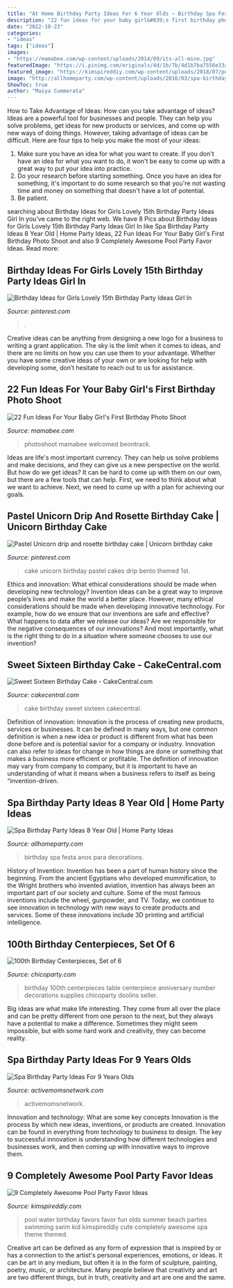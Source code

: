 ```yaml
---
title: "At Home Birthday Party Ideas For 6 Year Olds ~ Birthday Spa Festa Anos Para Decorations"
description: "22 fun ideas for your baby girl&#039;s first birthday photo shoot"
date: "2022-10-23"
categories:
- "ideas"
tags: ["ideas"]
images:
- "https://mamabee.com/wp-content/uploads/2014/09/its-all-mine.jpg"
featuredImage: "https://i.pinimg.com/originals/4d/1b/7b/4d1b7ba7556e33afc088818269c705d5.jpg"
featured_image: "https://kimspireddiy.com/wp-content/uploads/2018/07/pool-party-favors-for-10-year-olds.jpg"
image: "http://allhomeparty.com/wp-content/uploads/2016/03/spa-birthday-party-ideas-8-year-old.jpg"
ShowToc: true
author: "Maiya Cummerata"
---
```



How to Take Advantage of Ideas: How can you take advantage of ideas?
Ideas are a powerful tool for businesses and people. They can help you solve problems, get ideas for new products or services, and come up with new ways of doing things. However, taking advantage of ideas can be difficult. Here are four tips to help you make the most of your ideas: 
1. Make sure you have an idea for what you want to create. If you don't have an idea for what you want to do, it won't be easy to come up with a great way to put your idea into practice. 
2. Do your research before starting something. Once you have an idea for something, it's important to do some research so that you're not wasting time and money on something that doesn't have a lot of potential. 
3. Be patient.

	

		
searching about Birthday Ideas for Girls Lovely 15th Birthday Party Ideas Girl In you've came to the right web. We have 8 Pics about Birthday Ideas for Girls Lovely 15th Birthday Party Ideas Girl In like Spa Birthday Party Ideas 8 Year Old | Home Party Ideas, 22 Fun Ideas For Your Baby Girl&#039;s First Birthday Photo Shoot and also 9 Completely Awesome Pool Party Favor Ideas. Read more:
		
    
## Birthday Ideas For Girls Lovely 15th Birthday Party Ideas Girl In

<img loading=lazy src="https://i.pinimg.com/736x/f1/c1/38/f1c138228046a262519054e8246aba7c.jpg" onerror="this.onerror=null;this.src='https://tse3.mm.bing.net/th?id=OIP.A4zQbMjoaJScVUiOVa_T_AHaJ3&amp;pid=15.1';" alt="Birthday Ideas for Girls Lovely 15th Birthday Party Ideas Girl In">

_Source: pinterest.com_

>. 

	

Creative ideas can be anything from designing a new logo for a business to writing a grant application. The sky is the limit when it comes to ideas, and there are no limits on how you can use them to your advantage. Whether you have some creative ideas of your own or are looking for help with developing some, don’t hesitate to reach out to us for assistance.

    
## 22 Fun Ideas For Your Baby Girl&#039;s First Birthday Photo Shoot

<img loading=lazy src="https://mamabee.com/wp-content/uploads/2014/09/its-all-mine.jpg" onerror="this.onerror=null;this.src='https://tse3.mm.bing.net/th?id=OIP.wTy0Pi_t3A35mlabD3fnhQHaE7&amp;pid=15.1';" alt="22 Fun Ideas For Your Baby Girl&#039;s First Birthday Photo Shoot">

_Source: mamabee.com_

>photoshoot mamabee welcomed beontrack. 

	

Ideas are life's most important currency. They can help us solve problems and make decisions, and they can give us a new perspective on the world. But how do we get ideas? It can be hard to come up with them on our own, but there are a few tools that can help. First, we need to think about what we want to achieve. Next, we need to come up with a plan for achieving our goals.

    
## Pastel Unicorn Drip And Rosette Birthday Cake | Unicorn Birthday Cake

<img loading=lazy src="https://i.pinimg.com/originals/4d/1b/7b/4d1b7ba7556e33afc088818269c705d5.jpg" onerror="this.onerror=null;this.src='https://tse2.mm.bing.net/th?id=OIP.Ud5ke1YzANuH9INqgxuitwHaNK&amp;pid=15.1';" alt="Pastel Unicorn drip and rosette birthday cake | Unicorn birthday cake">

_Source: pinterest.com_

>cake unicorn birthday pastel cakes drip bento themed 1st. 

	

Ethics and innovation: What ethical considerations should be made when developing new technology?
Invention ideas can be a great way to improve people’s lives and make the world a better place. However, many ethical considerations should be made when developing innovative technology. For example, how do we ensure that our inventions are safe and effective? What happens to data after we release our ideas? Are we responsible for the negative consequences of our innovations? And most importantly, what is the right thing to do in a situation where someone chooses to use our invention?

    
## Sweet Sixteen Birthday Cake - CakeCentral.com

<img loading=lazy src="https://cdn001.cakecentral.com/gallery/2015/03/900_752250o4Pl_sweet-sixteen-birthday-cake.jpg" onerror="this.onerror=null;this.src='https://tse2.mm.bing.net/th?id=OIP.ZVeoRLUeNvxjCC4KpW3X6AHaJ4&amp;pid=15.1';" alt="Sweet Sixteen Birthday Cake - CakeCentral.com">

_Source: cakecentral.com_

>cake birthday sweet sixteen cakecentral. 

	

Definition of innovation:
Innovation is the process of creating new products, services or businesses. It can be defined in many ways, but one common definition is when a new idea or product is different from what has been done before and is potential savior for a company or industry. Innovation can also refer to ideas for change in how things are done or something that makes a business more efficient or profitable. The definition of innovation may vary from company to company, but it is important to have an understanding of what it means when a business refers to itself as being “invention-driven.

    
## Spa Birthday Party Ideas 8 Year Old | Home Party Ideas

<img loading=lazy src="http://allhomeparty.com/wp-content/uploads/2016/03/spa-birthday-party-ideas-8-year-old.jpg" onerror="this.onerror=null;this.src='https://tse4.mm.bing.net/th?id=OIP.ufr5pgXBhUItgAwiy4TxDAHaLH&amp;pid=15.1';" alt="Spa Birthday Party Ideas 8 Year Old | Home Party Ideas">

_Source: allhomeparty.com_

>birthday spa festa anos para decorations. 

	

History of Invention:
Invention has been a part of human history since the beginning. From the ancient Egyptians who developed mummification, to the Wright brothers who invented aviation, invention has always been an important part of our society and culture. Some of the most famous inventions include the wheel, gunpowder, and TV. Today, we continue to see innovation in technology with new ways to create products and services. Some of these innovations include 3D printing and artificial intelligence.

    
## 100th Birthday Centerpieces, Set Of 6

<img loading=lazy src="http://www.chicoparty.com/images/products/display/100thBirthdayCenterpiece.jpg" onerror="this.onerror=null;this.src='https://tse3.mm.bing.net/th?id=OIP.n-SO6q43L0P6lxeeBJC_iwHaJ5&amp;pid=15.1';" alt="100th Birthday Centerpieces, Set of 6">

_Source: chicoparty.com_

>birthday 100th centerpieces table centerpiece anniversary number decorations supplies chicoparty doolins seller. 

	

Big ideas are what make life interesting. They come from all over the place and can be pretty different from one person to the next, but they always have a potential to make a difference. Sometimes they might seem impossible, but with some hard work and creativity, they can become reality.

    
## Spa Birthday Party Ideas For 9 Years Olds

<img loading=lazy src="https://www.activemomsnetwork.com/wp-content/uploads/2020/08/Spa-birthday-party-696x464.jpg" onerror="this.onerror=null;this.src='https://tse4.mm.bing.net/th?id=OIP.-zbw2PMjjJcrHdLDNF3JWgHaE8&amp;pid=15.1';" alt="Spa Birthday Party Ideas For 9 Years Olds">

_Source: activemomsnetwork.com_

>activemomsnetwork. 

	

Innovation and technology: What are some key concepts
Innovation is the process by which new ideas, inventions, or products are created. Innovation can be found in everything from technology to business to design. The key to successful innovation is understanding how different technologies and businesses work, and then coming up with innovative ways to improve them.

    
## 9 Completely Awesome Pool Party Favor Ideas

<img loading=lazy src="https://kimspireddiy.com/wp-content/uploads/2018/07/pool-party-favors-for-10-year-olds.jpg" onerror="this.onerror=null;this.src='https://tse2.mm.bing.net/th?id=OIP.7WFaP2f8mQ-SX5tASCyV3AAAAA&amp;pid=15.1';" alt="9 Completely Awesome Pool Party Favor Ideas">

_Source: kimspireddiy.com_

>pool water birthday favors favor fun olds summer beach parties swimming swim kid kimspireddiy cute completely awesome spa theme themed. 

	

Creative art can be defined as any form of expression that is inspired by or has a connection to the artist's personal experiences, emotions, or ideas. It can be art in any medium, but often it is in the form of sculpture, painting, poetry, music, or architecture. Many people believe that creativity and art are two different things, but in truth, creativity and art are one and the same.

